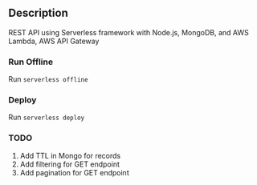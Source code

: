## Description ##
REST API using Serverless framework with Node.js, MongoDB, and AWS Lambda, AWS API Gateway

### Run Offline ###
Run `serverless offline`

### Deploy ###
Run `serverless deploy`

### TODO ###
1. Add TTL in Mongo for records
2. Add filtering for GET endpoint
3. Add pagination for GET endpoint
